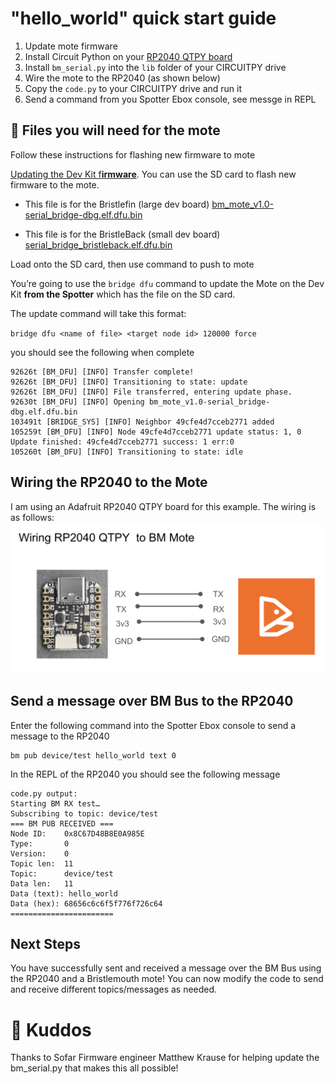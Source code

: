 # "hello_world" quick start guide
1. Update mote firmware
2. Install Circuit Python on your [RP2040 QTPY board](https://www.adafruit.com/product/4900)
3. Install `bm_serial.py` into the `lib` folder of your CIRCUITPY drive
4. Wire the mote to the RP2040 (as shown below)
5. Copy the `code.py` to your CIRCUITPY drive and run it
6. Send a command from you Spotter Ebox console, see messge in REPL

## 💾 Files you will need for the mote
Follow these instructions for flashing new firmware to mote 

[Updating the Dev Kit f**irmware**](https://www.notion.so/Updating-the-Dev-Kit-firmware-ea47c07ed03e46a5b46c731319168563?pvs=21). You can use the SD card to flash new firmware to the mote.

- This file is for the Bristlefin (large dev board)
[bm_mote_v1.0-serial_bridge-dbg.elf.dfu.bin](mote_code%2Fbm_mote_v1.0-serial_bridge-dbg.elf.dfu.bin)


- This file is for the BristleBack (small dev board) [serial_bridge_bristleback.elf.dfu.bin](mote_code%2Fserial_bridge_bristleback.elf.dfu.bin)

Load onto the SD card, then use command to push to mote

You’re going to use the `bridge dfu` command to update the Mote on the Dev Kit **from the Spotter** which has the file on the SD card.

The update command will take this format:

`bridge dfu <name of file> <target node id> 120000 force`

you should see the following when complete
``` 
92626t [BM_DFU] [INFO] Transfer complete!
92626t [BM_DFU] [INFO] Transitioning to state: update
92626t [BM_DFU] [INFO] File transferred, entering update phase.
92630t [BM_DFU] [INFO] Opening bm_mote_v1.0-serial_bridge-dbg.elf.dfu.bin
103491t [BRIDGE_SYS] [INFO] Neighbor 49cfe4d7cceb2771 added
105259t [BM_DFU] [INFO] Node 49cfe4d7cceb2771 update status: 1, 0
Update finished: 49cfe4d7cceb2771 success: 1 err:0
105260t [BM_DFU] [INFO] Transitioning to state: idle
```

## Wiring the RP2040 to the Mote
I am using an Adafruit RP2040 QTPY board for this example. The wiring is as follows:
![Wiring instructions.png](Wiring%20instructions.png)


## Send a message over BM Bus to the RP2040
Enter the following command into the Spotter Ebox console to send a message to the RP2040
``` 
bm pub device/test hello_world text 0
```

In the REPL of the RP2040 you should see the following message
```
code.py output:
Starting BM RX test…
Subscribing to topic: device/test
=== BM PUB RECEIVED ===
Node ID:    0x8C67D48B8E0A985E
Type:       0
Version:    0
Topic len:  11
Topic:      device/test
Data len:   11
Data (text): hello_world
Data (hex): 68656c6c6f5f776f726c64
=======================
```
## Next Steps
You have successfully sent and received a message over the BM Bus using the RP2040 and a Bristlemouth mote! You can now modify the code to send and receive different topics/messages as needed. 

# 🎉 Kuddos
Thanks to Sofar Firmware engineer Matthew Krause for helping update the bm_serial.py that makes this all possible! 